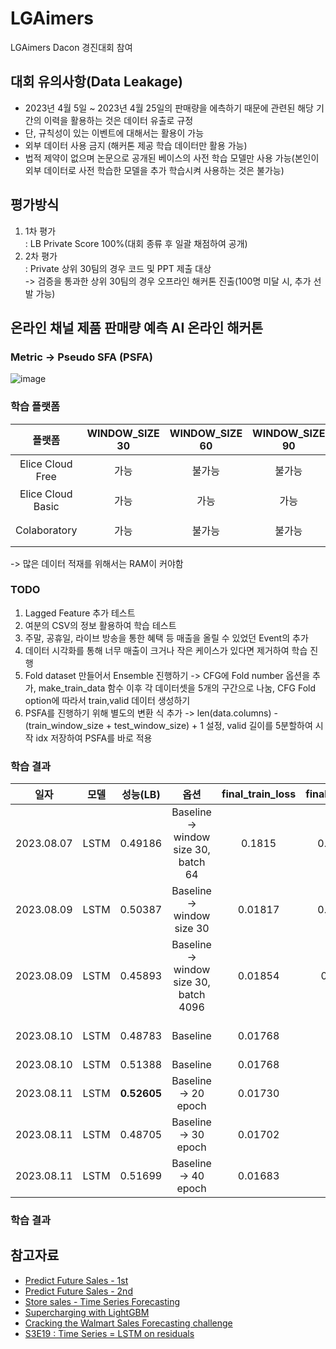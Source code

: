 # LGAimers
LGAimers Dacon 경진대회 참여
## 대회 유의사항(Data Leakage)
- 2023년 4월 5일 ~ 2023년 4월 25일의 판매량을 에측하기 때문에 관련된 해당 기간의 이력을 활용하는 것은 데이터 유출로 규정
- 단, 규칙성이 있는 이벤트에 대해서는 활용이 가능
- 외부 데이터 사용 금지 (해커톤 제공 학습 데이터만 활용 가능)
- 법적 제약이 없으며 논문으로 공개된 베이스의 사전 학습 모델만 사용 가능(본인이 외부 데이터로 사전 학습한 모델을 추가 학습시켜 사용하는 것은 불가능)

## 평가방식
1. 1차 평가  
    : LB Private Score 100%(대회 종류 후 일괄 채점하여 공개)
2. 2차 평가  
    : Private 상위 30팀의 경우 코드 및 PPT 제출 대상  
    -> 검증을 통과한 상위 30팀의 경우 오프라인 해커톤 진출(100명 미달 시, 추가 선발 가능)

## 온라인 채널 제품 판매량 예측 AI 온라인 해커톤
### Metric -> Pseudo SFA (PSFA)
![image](https://github.com/SangJunni/LGAimers/assets/79644050/7d0b8cfa-c425-4698-81c1-20fa88951c1d)

### 학습 플랫폼
|플랫폼|WINDOW_SIZE 30|WINDOW_SIZE 60|WINDOW_SIZE 90|사유|VRAM|RAM|
|:--:|:--:|:--:|:--:|:--:|:--:|:--:|
|Elice Cloud Free|가능|불가능|불가능| RAM 부족 |1.098/9.728|13.04/16|
|Elice Cloud Basic|가능|가능|가능| - |6.1/9.728|24.81/32|
|Colaboratory|가능|불가능|불가능| RAM 부족 |2.7/15.0|12.1/12.7|

-> 많은 데이터 적재를 위해서는 RAM이 커야함
### TODO
1. Lagged Feature 추가 테스트
2. 여분의 CSV의 정보 활용하여 학습 테스트
3. 주말, 공휴일, 라이브 방송을 통한 혜택 등 매출을 올릴 수 있었던 Event의 추가
4. 데이터 시각화를 통해 너무 매출이 크거나 작은 케이스가 있다면 제거하여 학습 진행
5. Fold dataset 만들어서 Ensemble 진행하기 
-> CFG에 Fold number 옵션을 추가, make_train_data 함수 이후 각 데이터셋을 5개의 구간으로 나눔, CFG Fold option에 따라서 train,valid 데이터 생성하기
6. PSFA를 진행하기 위해 별도의 변환 식 추가
-> len(data.columns) - (train_window_size + test_window_size) + 1 설정, valid 길이를 5분할하여 시작 idx 저장하여 PSFA를 바로 적용

### 학습 결과
|일자|모델|성능(LB)|옵션|final_train_loss|final_val_loss|final_PSFA_val|
|:--:|:--:|:--:|:--:|:--:|:--:|:--:|
|2023.08.07|LSTM|0.49186|Baseline -> window size 30, batch 64|0.1815|0.01751|-|
|2023.08.09|LSTM|0.50387|Baseline -> window size 30|0.01817|0.01793|-|
|2023.08.09|LSTM|0.45893|Baseline -> window size 30, batch 4096|0.01854|0.1909|-|
|2023.08.10|LSTM|0.48783|Baseline|0.01768|-|0.54361(PSFA non inverse-scaling)|
|2023.08.10|LSTM|0.51388|Baseline|0.01768|-|0.59079(PSFA)|
|2023.08.11|LSTM|**0.52605**|Baseline -> 20 epoch|0.01730|-|0.66161(PSFA)|
|2023.08.11|LSTM|0.48705|Baseline -> 30 epoch|0.01702|-|0.58401(PSFA)|
|2023.08.11|LSTM|0.51699|Baseline -> 40 epoch|0.01683|-|0.61648(PSFA)|
### 학습 결과

## 참고자료
- [Predict Future Sales - 1st](https://www.kaggle.com/competitions/competitive-data-science-predict-future-sales/discussion/374500)
- [Predict Future Sales - 2nd](https://www.kaggle.com/competitions/competitive-data-science-predict-future-sales/discussion/190784)
- [Store sales - Time Series Forecasting](https://www.kaggle.com/code/ferdinandberr/darts-forecasting-deep-learning-global-models#4.5.-Model-Comparison)
- [Supercharging with LightGBM](https://www.kaggle.com/code/masterofdeception/supercharging-with-lightgbm)
- [Cracking the Walmart Sales Forecasting challenge](https://www.kaggle.com/code/masterofdeception/supercharging-with-lightgbm)
- [S3E19 : Time Series = LSTM on residuals](https://www.kaggle.com/code/thomasmeiner/s3e19-time-series-lstm-on-residuals)
